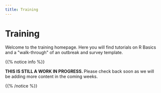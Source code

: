 ```yaml
---
title: Training
---
```



# Training

Welcome to the training homepage. Here you will find tutorials on R Basics and a "walk-through" of an outbreak and survey template. 

{{% notice info %}}

<b> THIS IS STILL A WORK IN PROGRESS. </b> Please check back soon as we will
be adding more content in the coming weeks.

{{% /notice %}}



